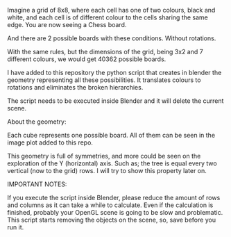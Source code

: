  Imagine a grid of 8x8, where each cell has one of two colours, black and white, and each cell is of different colour to the cells sharing the same edge. You are now seeing a Chess board. 

 And there are 2 possible boards with these conditions. Without rotations.

 With the same rules, but the dimensions of the grid, being 3x2 and 7 different colours, we would get 40362 possible boards.

 I have added to this repository the python script that creates in blender the geometry representing all these possibilities. It translates colours to rotations and eliminates the broken hierarchies.
 
 The script needs to be executed inside Blender and it will delete the current scene.
 
About the geometry:

 Each cube represents one possible board. All of them can be seen in the image plot added to this repo.

 This geometry is full of symmetries, and more could be seen on the exploration of the Y (horizontal) axis. Such as; the tree is equal every two vertical (now to the grid) rows. I will try to show this property later on.
 
  IMPORTANT NOTES:

 If you execute the script inside Blender, please reduce the amount of rows and columns as it can take a while to calculate.
 Even if the calculation is finished, probably your OpenGL scene is going to be slow and problematic.
 This script starts removing the objects on the scene, so, save before you run it.
